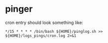 # pinger

cron entry should look something like:

`*/15 * * * * /bin/bash ${HOME}/pinglog.sh >> ${HOME}/logs_pings/cron.log 2>&1`
